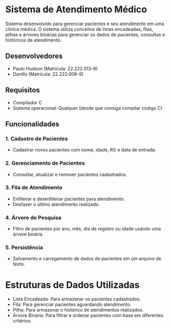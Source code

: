 # Sistema de Atendimento Médico

Sistema desenvolvido para gerenciar pacientes e seu atendimento em uma clínica médica. O sistema utiliza conceitos de listas encadeadas, filas, pilhas e árvores binárias para gerenciar os dados de pacientes, consultas e históricos de atendimento.

## Desenvolvedores

- Paulo Hudson (Matrícula: 22.222.013-9)
- Danillo (Matrícula: 22.222.008-9)

## Requisitos

- Compilador C 
- Sistema operacional: Qualquer (desde que consiga compilar código C)

## Funcionalidades

### 1. Cadastro de Pacientes
- Cadastrar novos pacientes com nome, idade, RG e data de entrada.
  
### 2. Gerenciamento de Pacientes
- Consultar, atualizar e remover pacientes cadastrados.

### 3. Fila de Atendimento
- Enfileirar e desenfileirar pacientes para atendimento.
- Desfazer o último atendimento realizado.

### 4. Árvore de Pesquisa
- Filtro de pacientes por ano, mês, dia de registro ou idade usando uma árvore binária.

### 5. Persistência
- Salvamento e carregamento de dados de pacientes em um arquivo de texto.

# Estruturas de Dados Utilizadas

- Lista Encadeada: Para armazenar os pacientes cadastrados.
- Fila: Para gerenciar pacientes aguardando atendimento.
- Pilha: Para armazenar o histórico de atendimentos realizados.
- Árvore Binária: Para filtrar e ordenar pacientes com base em diferentes critérios.
